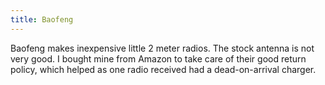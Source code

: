 ```yaml
---
title: Baofeng
---
```

Baofeng makes inexpensive little 2 meter radios. The stock antenna
is not very good.  I bought mine from Amazon to take care of their
good return policy, which helped as one radio received had a
dead-on-arrival charger.
